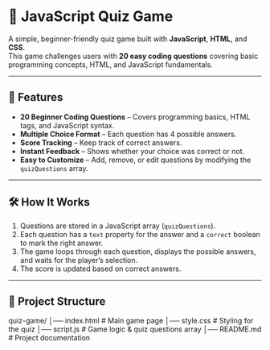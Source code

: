 # 📝 JavaScript Quiz Game

A simple, beginner-friendly quiz game built with **JavaScript**, **HTML**, and **CSS**.  
This game challenges users with **20 easy coding questions** covering basic programming concepts, HTML, and JavaScript fundamentals.

---

## 🎯 Features
- **20 Beginner Coding Questions** – Covers programming basics, HTML tags, and JavaScript syntax.
- **Multiple Choice Format** – Each question has 4 possible answers.
- **Score Tracking** – Keep track of correct answers.
- **Instant Feedback** – Shows whether your choice was correct or not.
- **Easy to Customize** – Add, remove, or edit questions by modifying the `quizQuestions` array.

---

## 🛠️ How It Works
1. Questions are stored in a JavaScript array (`quizQuestions`).
2. Each question has a `text` property for the answer and a `correct` boolean to mark the right answer.
3. The game loops through each question, displays the possible answers, and waits for the player’s selection.
4. The score is updated based on correct answers.

---

## 📂 Project Structure
quiz-game/
│── index.html # Main game page
│── style.css # Styling for the quiz
│── script.js # Game logic & quiz questions array
│── README.md # Project documentation


